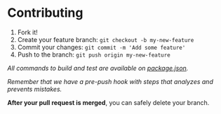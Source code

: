 # Contributing

1. Fork it!
2. Create your feature branch: `git checkout -b my-new-feature`
3. Commit your changes: `git commit -m 'Add some feature'`
4. Push to the branch: `git push origin my-new-feature`

*All commands to build and test are available on [package.json](../package.json).*

*Remember that we have a pre-push hook with steps that analyzes and prevents mistakes.*

**After your pull request is merged**, you can safely delete your branch.
